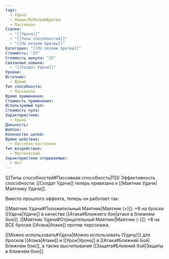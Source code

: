 ```yaml
---
tags:
  - Удача
  - Навык/ПоЛезвиюБритвы
  - Пассивная
Ссылки:
  - "[[Удача]]"
  - "[[Типы способностей]]"
  - "[[По лезвию бритвы]]"
Категория: "[[По лезвию бритвы]]"
Стоимость: "25"
Стоимость выкупа: "25"
Связанные навыки:
  - "[[Солдат Удачи]]"
Уровни: 
Источник:
  - Время
Тип способности:
  - Пассивная
Время применения: 
Стоимость применения: 
Используемый пул: 
Стоимость пула: 
Характеристики:
  - Удача
Дальность: 
Шаблон: 
Количество целей: 
Время действия:
  - Пассивно-постоянно
Тип воздействия:
  - Мистический
Характеристики открываемые:
  - 9x7
---
```

([[Типы способностей#Пассивная способность|П]]) Эффективность способности: [[Солдат Удачи]] теперь привязана к [[Маятник Удачи|Маятнику Удачи]]. 

Вместо прошлого эффекта, теперь он работает так:

[[Маятник Удачи#Положительный Маятник|Маятник (+)]]: +8 на броски [[Удача|Удачи]] в качестве [[Атака#Ближнего боя|атаки в ближнем бою]]. 
[[Маятник Удачи#Отрицательный Маятник|Маятник (-)]]: +8 на ВСЕ броски [[Атака|Атаки]] против персонажа. 

[[Можно использовать#Удача|Можно использовать (Удачу)]] для бросков [[Атака|Атаки]] и [[Урон|Урона]] в [[Атака#Ближний Бой|Ближнем бою]], а также высчитывания [[Защита#Ближний бой|Защиты в ближнем бою]].



